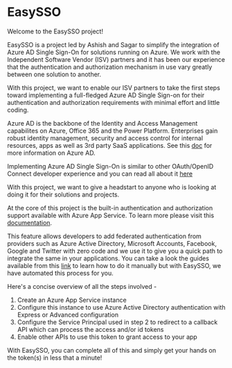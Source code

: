 # EasySSO #

Welcome to the EasySSO project!

EasySSO is a project led by Ashish and Sagar to simplify the integration of Azure AD Single Sign-On for solutions running on Azure. We work with the Independent Software Vendor (ISV) partners and it has been our experience that the authentication and authorization mechanism in use vary greatly between one solution to another.

With this project, we want to enable our ISV partners to take the first steps toward implementing a full-fledged Azure AD Single Sign-on for their authentication and authorization requirements with minimal effort and little coding.

Azure AD is the backbone of the Identity and Access Management capabilites on Azure, Office 365 and the Power Platform. Enterprises gain robust identity management, security and access control for internal resources, apps as well as 3rd party SaaS applications. See this [doc](https://docs.microsoft.com/en-us/azure/active-directory/fundamentals/active-directory-whatis) for more information on Azure AD.

Implementing Azure AD Single Sign-On is similar to other OAuth/OpenID Connect developer experience and you can read all about it [here](https://docs.microsoft.com/en-us/azure/active-directory/develop/v2-overview)

With this project, we want to give a headstart to anyone who is looking at doing it for their solutions and projects.

At the core of this project is the built-in authentication and authorization support available with Azure App Service. To learn more please visit this [documentation](https://docs.microsoft.com/en-us/azure/app-service/overview-authentication-authorization).

This feature allows developers to add federated authentication from providers such as Azure Active Directory, Microsoft Accounts, Facebook, Google and Twitter with zero code and we use it to give you a quick path to integrate the same in your applications. You can take a look the guides available from this [link](https://docs.microsoft.com/en-us/azure/app-service/configure-authentication-provider-aad) to learn how to do it manually but with EasySSO, we have automated this process for you.

Here's a concise overview of all the steps involved -

1. Create an Azure App Service instance
2. Configure this instance to use Azure Active Directory authentication with Express or Advanced configuration
3. Configure the Service Principal used in step 2 to redirect to a callback API which can process the access and/or id tokens
4. Enable other APIs to use this token to grant access to your app

With EasySSO, you can complete all of this and simply get your hands on the token(s) in less that a minute!



